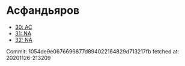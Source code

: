 # Асфандьяров
- [30: AC](30.md)
- [31: NA](31.md)
- [32: NA](32.md)

Commit: 1054de9e0676696877d894022164829d713217fb
 fetched at: 20201126-213209
